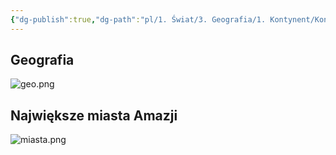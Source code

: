 ```yaml
---
{"dg-publish":true,"dg-path":"pl/1. Świat/3. Geografia/1. Kontynent/Kontynent.md","permalink":"/pl/1-swiat/3-geografia/1-kontynent/kontynent/"}
---
```



## Geografia
![geo.png](/img/user/7%20Task/files/7%20Worlds/762%20Amasia/7622%20Geography/76221%20World/files/geo.png)

## Największe miasta Amazji
![miasta.png](/img/user/7%20Task/files/7%20Worlds/762%20Amasia/7622%20Geography/76221%20World/files/miasta.png)

